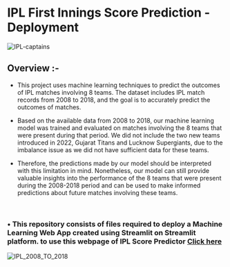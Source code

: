 # IPL First Innings Score Prediction - Deployment

![IPL-captains](https://user-images.githubusercontent.com/121340232/230281129-7835f5fc-f409-42c6-b8f4-fc01b1431dc7.png)


## **Overview :-**

- This project uses machine learning techniques to predict the outcomes of IPL matches involving 8 teams. The dataset includes IPL match records from 2008 to 2018, and the goal is to accurately predict the outcomes of matches.

- Based on the available data from 2008 to 2018, our machine learning model was trained and evaluated on matches involving the 8 teams that were present during that period. We did not include the two new teams introduced in 2022, Gujarat Titans and Lucknow Supergiants, due to the imbalance issue as we did not have sufficient data for these teams.

- Therefore, the predictions made by our model should be interpreted with this limitation in mind. Nonetheless, our model can still provide valuable insights into the performance of the 8 teams that were present during the 2008-2018 period and can be used to make informed predictions about future matches involving these teams.

<BR/>

### • **This repository consists of files required to deploy a Machine Learning Web App created using Streamlit on Streamlit platform. to use this webpage of IPL Score Predictor [Click here](https://saranggami-ipl-first-innings-score-prediction-app-322tgk.streamlit.app/)**


![IPL_2008_TO_2018](https://user-images.githubusercontent.com/121340232/230433127-5d2f1d04-177b-406f-a13f-badcfa4d0152.png)
